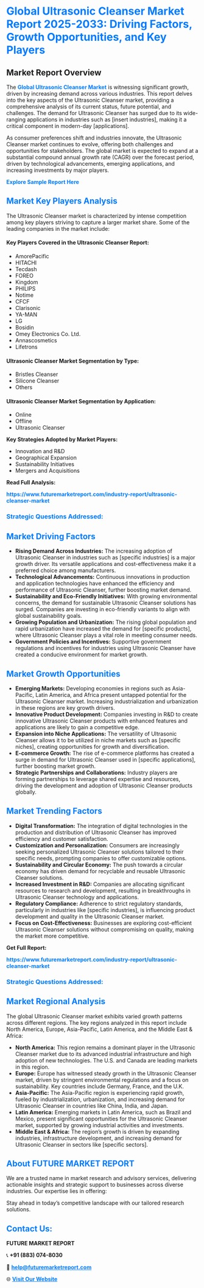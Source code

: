 <h1 style="color: #007BFF;">Global Ultrasonic Cleanser Market Report 2025-2033: Driving Factors, Growth Opportunities, and Key Players</h1>

<section id="overview">
<h2>Market Report Overview</h2>
<p>The <a href="https://www.futuremarketreport.com/industry-report/ultrasonic-cleanser-market" style="color: #007BFF; text-decoration: none;"><strong>Global Ultrasonic Cleanser Market</strong></a> is witnessing significant growth, driven by increasing demand across various industries. This report delves into the key aspects of the Ultrasonic Cleanser market, providing a comprehensive analysis of its current status, future potential, and challenges. The demand for Ultrasonic Cleanser has surged due to its wide-ranging applications in industries such as [insert industries], making it a critical component in modern-day [applications].</p>
<p>As consumer preferences shift and industries innovate, the Ultrasonic Cleanser market continues to evolve, offering both challenges and opportunities for stakeholders. The global market is expected to expand at a substantial compound annual growth rate (CAGR) over the forecast period, driven by technological advancements, emerging applications, and increasing investments by major players.</p>
</section>

<section id="overview">
<p><a href="https://www.futuremarketreport.com/request-sample/reportId=111289" style="color: #007BFF; text-decoration: none;"><strong>Explore Sample Report Here</strong></a></p>
</section>

<section id="key-players">
<h2 style="color: #007BFF;">Market Key Players Analysis</h2>
<p>The Ultrasonic Cleanser market is characterized by intense competition among key players striving to capture a larger market share. Some of the leading companies in the market include:</p>
<h4>Key Players Covered in the Ultrasonic Cleanser Report:</h4>
<ul><li>AmorePacific</li><li>HITACHI</li><li>Tecdash</li><li>FOREO</li><li>Kingdom</li><li>PHILIPS</li><li>Notime</li><li>CFCF</li><li>Clarisonic</li><li>YA-MAN</li><li>LG</li><li>Bosidin</li><li>Omey Electronics Co. Ltd.</li><li>Annascosmetics</li><li>Lifetrons</li></ul>
<h4>Ultrasonic Cleanser Market Segmentation by Type:</h4>
<ul><li>Bristles Cleanser</li><li>Silicone Cleanser</li><li>Others</li></ul>

<h4>Ultrasonic Cleanser Market Segmentation by Application:</h4>
<ul><li>Online</li><li>Offline</li><li>Ultrasonic Cleanser</li></ul>
<p><strong>Key Strategies Adopted by Market Players:</strong></p>
<ul>
<li>Innovation and R&D</li>
<li>Geographical Expansion</li>
<li>Sustainability Initiatives</li>
<li>Mergers and Acquisitions</li>
</ul>
</section>

<section>
<p><strong>Read Full Analysis: </strong></p><a href="https://www.futuremarketreport.com/industry-report/ultrasonic-cleanser-market" style="color: #007BFF; text-decoration: none;"><strong>https://www.futuremarketreport.com/industry-report/ultrasonic-cleanser-market</strong></a>
<h3 style="color: #007BFF;">Strategic Questions Addressed:</h3>
</section>

<section id="driving-factors">
<h2 style="color: #007BFF;">Market Driving Factors</h2>
<ul>
<li><strong>Rising Demand Across Industries:</strong> The increasing adoption of Ultrasonic Cleanser in industries such as [specific industries] is a major growth driver. Its versatile applications and cost-effectiveness make it a preferred choice among manufacturers.</li>
<li><strong>Technological Advancements:</strong> Continuous innovations in production and application technologies have enhanced the efficiency and performance of Ultrasonic Cleanser, further boosting market demand.</li>
<li><strong>Sustainability and Eco-Friendly Initiatives:</strong> With growing environmental concerns, the demand for sustainable Ultrasonic Cleanser solutions has surged. Companies are investing in eco-friendly variants to align with global sustainability goals.</li>
<li><strong>Growing Population and Urbanization:</strong> The rising global population and rapid urbanization have increased the demand for [specific products], where Ultrasonic Cleanser plays a vital role in meeting consumer needs.</li>
<li><strong>Government Policies and Incentives:</strong> Supportive government regulations and incentives for industries using Ultrasonic Cleanser have created a conducive environment for market growth.</li>
</ul>
</section>

<section id="growth-opportunities">
<h2 style="color: #007BFF;">Market Growth Opportunities</h2>
<ul>
<li><strong>Emerging Markets:</strong> Developing economies in regions such as Asia-Pacific, Latin America, and Africa present untapped potential for the Ultrasonic Cleanser market. Increasing industrialization and urbanization in these regions are key growth drivers.</li>
<li><strong>Innovative Product Development:</strong> Companies investing in R&D to create innovative Ultrasonic Cleanser products with enhanced features and applications are likely to gain a competitive edge.</li>
<li><strong>Expansion into Niche Applications:</strong> The versatility of Ultrasonic Cleanser allows it to be utilized in niche markets such as [specific niches], creating opportunities for growth and diversification.</li>
<li><strong>E-commerce Growth:</strong> The rise of e-commerce platforms has created a surge in demand for Ultrasonic Cleanser used in [specific applications], further boosting market growth.</li>
<li><strong>Strategic Partnerships and Collaborations:</strong> Industry players are forming partnerships to leverage shared expertise and resources, driving the development and adoption of Ultrasonic Cleanser products globally.</li>
</ul>
</section>

<section id="trending-factors">
<h2 style="color: #007BFF;">Market Trending Factors</h2>
<ul>
<li><strong>Digital Transformation:</strong> The integration of digital technologies in the production and distribution of Ultrasonic Cleanser has improved efficiency and customer satisfaction.</li>
<li><strong>Customization and Personalization:</strong> Consumers are increasingly seeking personalized Ultrasonic Cleanser solutions tailored to their specific needs, prompting companies to offer customizable options.</li>
<li><strong>Sustainability and Circular Economy:</strong> The push towards a circular economy has driven demand for recyclable and reusable Ultrasonic Cleanser solutions.</li>
<li><strong>Increased Investment in R&D:</strong> Companies are allocating significant resources to research and development, resulting in breakthroughs in Ultrasonic Cleanser technology and applications.</li>
<li><strong>Regulatory Compliance:</strong> Adherence to strict regulatory standards, particularly in industries like [specific industries], is influencing product development and quality in the Ultrasonic Cleanser market.</li>
<li><strong>Focus on Cost-Effectiveness:</strong> Businesses are exploring cost-efficient Ultrasonic Cleanser solutions without compromising on quality, making the market more competitive.</li>
</ul>
</section>

<section>
<p><strong>Get Full Report: </strong></p><a href="https://www.futuremarketreport.com/industry-report/ultrasonic-cleanser-market" style="color: #007BFF; text-decoration: none;"><strong>https://www.futuremarketreport.com/industry-report/ultrasonic-cleanser-market</strong></a>
<h3 style="color: #007BFF;">Strategic Questions Addressed:</h3>
</section>


<section id="regional-analysis">
<h2 style="color: #007BFF;">Market Regional Analysis</h2>
<p>The global Ultrasonic Cleanser market exhibits varied growth patterns across different regions. The key regions analyzed in this report include North America, Europe, Asia-Pacific, Latin America, and the Middle East & Africa:</p>
<ul>
<li><strong>North America:</strong> This region remains a dominant player in the Ultrasonic Cleanser market due to its advanced industrial infrastructure and high adoption of new technologies. The U.S. and Canada are leading markets in this region.</li>
<li><strong>Europe:</strong> Europe has witnessed steady growth in the Ultrasonic Cleanser market, driven by stringent environmental regulations and a focus on sustainability. Key countries include Germany, France, and the U.K.</li>
<li><strong>Asia-Pacific:</strong> The Asia-Pacific region is experiencing rapid growth, fueled by industrialization, urbanization, and increasing demand for Ultrasonic Cleanser in countries like China, India, and Japan.</li>
<li><strong>Latin America:</strong> Emerging markets in Latin America, such as Brazil and Mexico, present significant opportunities for the Ultrasonic Cleanser market, supported by growing industrial activities and investments.</li>
<li><strong>Middle East & Africa:</strong> The region’s growth is driven by expanding industries, infrastructure development, and increasing demand for Ultrasonic Cleanser in sectors like [specific sectors].</li>
</ul>
</section>

<footer>
<h2 style="color: #007BFF;">About FUTURE MARKET REPORT</h2>
<p>We are a trusted name in market research and advisory services, delivering actionable insights and strategic support to businesses across diverse industries. Our expertise lies in offering:</p>

<p>Stay ahead in today’s competitive landscape with our tailored research solutions.</p>

<h2 style="color: #007BFF;">Contact Us:</h2>
<p><strong>FUTURE MARKET REPORT</strong></p>
<p>📞 <strong>+91 (883) 074-8030</strong></p>
<p>📧 <strong><a href="mailto:help@futuremarketreport.com" style="color: #007BFF;">help@futuremarketreport.com</a></strong></p>
<p>🌐 <strong><a href="https://www.futuremarketreport.com/" style="color: #007BFF;">Visit Our Website</a></strong></p>
</footer>